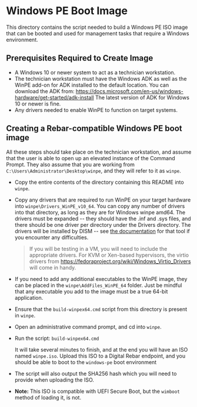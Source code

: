 # Windows PE Boot Image

This directory contains the script needed to build a Windows PE
ISO image that can be booted and used for management tasks that require
a Windows environment.

## Prerequisites Required to Create Image

* A Windows 10 or newer system to act as a technician workstation.
* The technician workstation must have the Windows ADK as well as the
  WinPE add-on for ADK installed to the default location.
  You can download the ADK from:
  https://docs.microsoft.com/en-us/windows-hardware/get-started/adk-install
  The latest version of ADK for Windows 10 or newer is fine.
* Any drivers needed to enable WinPE to function on target systems.

## Creating a Rebar-compatible Windows PE boot image
All these steps should take place on the technician workstation, and
assume that the user is able to open up an elevated instance of the Command
Prompt.  They also assume that you are working from
`C:\Users\Administrator\Desktop\winpe`, and they will refer to it as `winpe`.

* Copy the entire contents of the directory containing this README into `winpe`.
* Copy any drivers that are required to run WinPE on your target hardware 
  into `winpe\Drivers_WinPE_v10_64`.  You can copy any number of drivers 
  into that directory, as long as they are for Windows winpe amd64.
  The drivers must be expanded -- they should have the .inf and .sys files, 
  and there should be one driver per directory under the Drivers directory.
  The drivers will be installed by DISM  -- see [the documentation](https://docs.microsoft.com/en-us/windows-hardware/manufacture/desktop/add-and-remove-drivers-to-an-offline-windows-image)
  for that tool if you encounter any difficulties.

  > If you will be testing in a VM, you will need to include the appropriate
  > drivers.  For KVM or Xen-based hypervisors, the virtio drivers from
  > https://fedoraproject.org/wiki/Windows_Virtio_Drivers will come in handy.
* If you need to add any additional executables to the WinPE image, they
  can be placed in the `winpe\AddFiles_WinPE_64` folder. Just be mindful
  that any executable you add to the image must be a true 64-bit application.
* Ensure that the `build-winpex64.cmd` script from this directory is
  present in `winpe`.
* Open an administrative command prompt, and cd into `winpe`.
* Run the script:
  `build-winpex64.cmd`

  It will take several minutes to finish, and at the end you will have an
  ISO named `winpe.iso`. Upload this ISO to a Digital Rebar endpoint, and you should
  be able to boot to the `windows-pe` boot environment
* The script will also output the SHA256 hash which you will need to provide when
  uploading the ISO.
* **Note:** This ISO is compatible with UEFI Secure Boot, but the `wimboot` method
  of loading it, is not.
